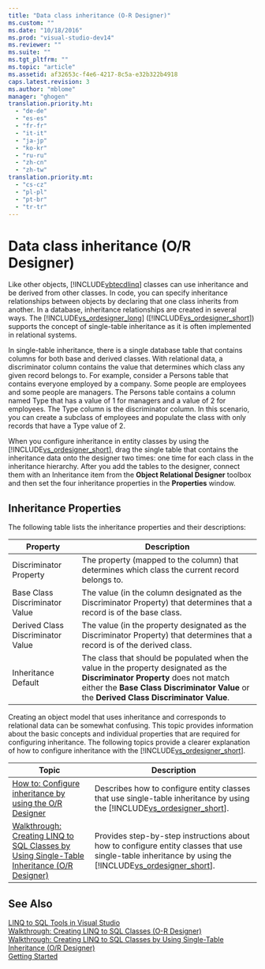 ```yaml
---
title: "Data class inheritance (O-R Designer)"
ms.custom: ""
ms.date: "10/18/2016"
ms.prod: "visual-studio-dev14"
ms.reviewer: ""
ms.suite: ""
ms.tgt_pltfrm: ""
ms.topic: "article"
ms.assetid: af32653c-f4e6-4217-8c5a-e32b322b4918
caps.latest.revision: 3
ms.author: "mblome"
manager: "ghogen"
translation.priority.ht: 
  - "de-de"
  - "es-es"
  - "fr-fr"
  - "it-it"
  - "ja-jp"
  - "ko-kr"
  - "ru-ru"
  - "zh-cn"
  - "zh-tw"
translation.priority.mt: 
  - "cs-cz"
  - "pl-pl"
  - "pt-br"
  - "tr-tr"
---
```

# Data class inheritance (O/R Designer)
Like other objects, [!INCLUDE[vbtecdlinq](../datatools/includes/vbtecdlinq_md.md)] classes can use inheritance and be derived from other classes. In code, you can specify inheritance relationships between objects by declaring that one class inherits from another. In a database, inheritance relationships are created in several ways. The [!INCLUDE[vs_ordesigner_long](../datatools/includes/vs_ordesigner_long_md.md)] ([!INCLUDE[vs_ordesigner_short](../datatools/includes/vs_ordesigner_short_md.md)]) supports the concept of single-table inheritance as it is often implemented in relational systems.  
  
 In single-table inheritance, there is a single database table that contains columns for both base and derived classes. With relational data, a discriminator column contains the value that determines which class any given record belongs to. For example, consider a Persons table that contains everyone employed by a company. Some people are employees and some people are managers. The Persons table contains a column named Type that has a value of 1 for managers and a value of 2 for employees. The Type column is the discriminator column. In this scenario, you can create a subclass of employees and populate the class with only records that have a Type value of 2.  
  
 When you configure inheritance in entity classes by using the [!INCLUDE[vs_ordesigner_short](../datatools/includes/vs_ordesigner_short_md.md)], drag the single table that contains the inheritance data onto the designer two times: one time for each class in the inheritance hierarchy. After you add the tables to the designer, connect them with an Inheritance item from the **Object Relational Designer** toolbox and then set the four inheritance properties in the **Properties** window.  
  
## Inheritance Properties  
 The following table lists the inheritance properties and their descriptions:  
  
|Property|Description|  
|--------------|-----------------|  
|Discriminator Property|The property (mapped to the column) that determines which class the current record belongs to.|  
|Base Class Discriminator Value|The value (in the column designated as the Discriminator Property) that determines that a record is of the base class.|  
|Derived Class Discriminator Value|The value (in the property designated as the Discriminator Property) that determines that a record is of the derived class.|  
|Inheritance Default|The class that should be populated when the value in the property designated as the **Discriminator Property** does not match either the **Base Class Discriminator Value** or the **Derived Class Discriminator Value**.|  
  
 Creating an object model that uses inheritance and corresponds to relational data can be somewhat confusing. This topic provides information about the basic concepts and individual properties that are required for configuring inheritance. The following topics provide a clearer explanation of how to configure inheritance with the [!INCLUDE[vs_ordesigner_short](../datatools/includes/vs_ordesigner_short_md.md)].  
  
|Topic|Description|  
|-----------|-----------------|  
|[How to: Configure inheritance by using the O/R Designer](../datatools/how-to--configure-inheritance-by-using-the-o-r-designer.md)|Describes how to configure entity classes that use single-table inheritance by using the [!INCLUDE[vs_ordesigner_short](../datatools/includes/vs_ordesigner_short_md.md)].|  
|[Walkthrough: Creating LINQ to SQL Classes by Using Single-Table Inheritance (O/R Designer)](../datatools/63bc6328-e0df-4655-9ce3-5ff74dbf69a4.md)|Provides step-by-step instructions about how to configure entity classes that use single-table inheritance by using the [!INCLUDE[vs_ordesigner_short](../datatools/includes/vs_ordesigner_short_md.md)].|  
  
## See Also  
 [LINQ to SQL Tools in Visual Studio](../datatools/linq-to-sql-tools-in-visual-studio2.md)   
 [Walkthrough: Creating LINQ to SQL Classes (O-R Designer)](../Topic/Walkthrough:%20Creating%20LINQ%20to%20SQL%20Classes%20\(O-R%20Designer\).md)   
 [Walkthrough: Creating LINQ to SQL Classes by Using Single-Table Inheritance (O/R Designer)](../datatools/63bc6328-e0df-4655-9ce3-5ff74dbf69a4.md)   
 [Getting Started](../Topic/Getting%20Started.md)